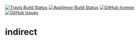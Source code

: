 [![Travis Build Status](https://travis-ci.org/jbcoe/indirect.svg?branch=master)](https://travis-ci.org/jbcoe/indirect)
[![AppVeyor Build Status](https://ci.appveyor.com/api/projects/status/github/jbcoe/indirect?svg=true&branch=master)](https://ci.appveyor.com/project/jbcoe/indirect)
[![GitHub license](https://img.shields.io/badge/license-MIT-blue.svg)](https://raw.githubusercontent.com/jbcoe/indirect/master/LICENSE.MIT)
[![GitHub Issues](https://img.shields.io/github/issues/nlohmann/json.svg)](http://github.com/jbcoe/indirect/issues)

# indirect
